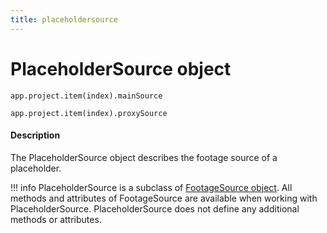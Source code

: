 ```yaml
---
title: placeholdersource
---
```


# PlaceholderSource object

`app.project.item(index).mainSource`

`app.project.item(index).proxySource`


#### Description

The PlaceholderSource object describes the footage source of a placeholder.

!!! info
    PlaceholderSource is a subclass of [FootageSource object](footagesource.md). All methods and attributes of FootageSource are available when working with PlaceholderSource. PlaceholderSource does not define any additional methods or attributes.
